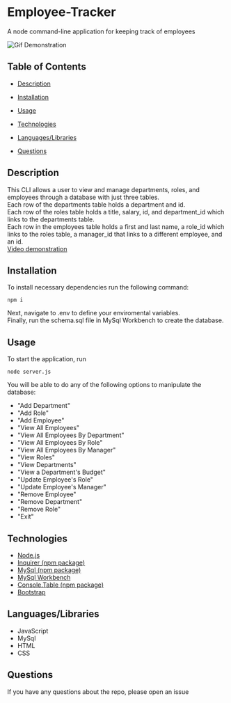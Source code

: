 # Employee-Tracker
A node command-line application for keeping track of employees


![Gif Demonstration](assets/Employee-Tracker.gif)


## Table of Contents 

* [Description](#description)

* [Installation](#installation)

* [Usage](#usage)

* [Technologies](#technologies)

* [Languages/Libraries](#languages/libraries)

* [Questions](#questions)


## Description

This CLI allows a user to view and manage departments, roles, and employees through a database with just three tables.                                  
Each row of the departments table holds a department and id.                                                       
Each row of the roles table holds a title, salary, id, and department_id which links to the departments table.                                                  
Each row in the employees table holds a first and last name, a role_id which links to the roles table, a manager_id that links to a different employee, and an id.                      
[Video demonstration](https://eric-purrington.github.io/Employee-Tracker)

## Installation

To install necessary dependencies run the following command:
````
npm i
````
Next, navigate to .env to define your enviromental variables.        
Finally, run the schema.sql file in MySql Workbench to create the database.


## Usage

To start the application, run 
````
node server.js
````
You will be able to do any of the following options to manipulate the database: 
- "Add Department"
- "Add Role"
- "Add Employee"
- "View All Employees"
- "View All Employees By Department"
- "View All Employees By Role"
- "View All Employees By Manager"
- "View Roles"
- "View Departments"
- "View a Department's Budget"
- "Update Employee's Role"
- "Update Employee's Manager"
- "Remove Employee"
- "Remove Department"
- "Remove Role"
- "Exit"
    

## Technologies
                           
- [Node.js](https://nodejs.org/)
- [Inquirer (npm package)](https://www.npmjs.com/package/inquirer)                                               
- [MySql (npm package)](https://www.npmjs.com/package/mysql)
- [MySql Workbench](https://www.mysql.com/)
- [Console.Table (npm package)](https://www.npmjs.com/package/console.table)
- [Bootstrap](https://getbootstrap.com/)


## Languages/Libraries

- JavaScript
- MySql
- HTML
- CSS


## Questions

If you have any questions about the repo, please open an issue 
